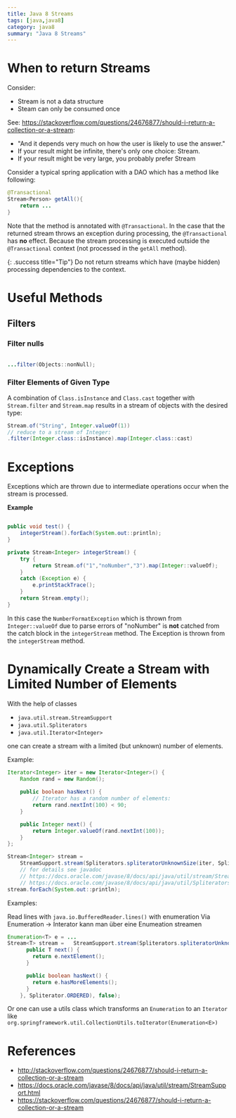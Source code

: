 ```yaml
---
title: Java 8 Streams
tags: [java,java8]
category: java8
summary: "Java 8 Streams"
---
```

# When to return Streams

Consider: 

* Stream is not a data structure
* Steam can only be consumed once

See:  <https://stackoverflow.com/questions/24676877/should-i-return-a-collection-or-a-stream>:

* "And it depends very much on how the user is likely to use the answer."
* If your result might be infinite, there's only one choice: Stream.
* If your result might be very large, you probably prefer Stream


<div class="danger" title="Returning Stream from DAO method with @Transactional annotation." markdown="1">

Consider a typical spring application with a DAO which has a method like following: 

~~~java
@Transactional
Stream<Person> getAll(){
	return ...
}
~~~

Note that the method is annotated with `@Transactional`. In the case that the returned stream throws an exception during processing, the `@Transactional` has **no** effect. Because the stream processing is executed outside the `@Transactional` context (not processed in the `getAll` method).

</div>

{: .success title="Tip"}
Do not return streams which have (maybe hidden) processing dependencies to the context.


# Useful Methods

## Filters

### Filter nulls

~~~ java

...filter(Objects::nonNull);
~~~

### Filter Elements of Given Type

A combination of `Class.isInstance` and `Class.cast` together with `Stream.filter` and `Stream.map` results in a stream of objects with the desired type:

~~~ java
Stream.of("String", Integer.valueOf(1))
// reduce to a stream of Integer:
.filter(Integer.class::isInstance).map(Integer.class::cast)
~~~

# Exceptions

Exceptions which are thrown due to intermediate operations occur when the stream is processed.

**Example** 

~~~java

public void test() {
    integerStream().forEach(System.out::println);
}

private Stream<Integer> integerStream() {
    try {
        return Stream.of("1","noNumber","3").map(Integer::valueOf);
    }
    catch (Exception e) {
        e.printStackTrace();
    }
    return Stream.empty();
}
~~~

In this case the `NumberFormatException` which is thrown from `Integer::valueOf` due to parse errors of "noNumber" is **not** catched from the catch block in the `integerStream` method. The Exception is thrown from the `integerStream` method.


# Dynamically Create a Stream with Limited Number of Elements 

With the help of classes

* `java.util.stream.StreamSupport`
* `java.util.Spliterators`
* `java.util.Iterator<Integer>`

one can create a stream with a limited (but unknown) number of elements.

Example: 

~~~java
Iterator<Integer> iter = new Iterator<Integer>() {
    Random rand = new Random();
    
    public boolean hasNext() {
        // Iterator has a random number of elements:
        return rand.nextInt(100) < 90;
    }

    public Integer next() {
        return Integer.valueOf(rand.nextInt(100));
    }
};

Stream<Integer> stream = 
    StreamSupport.stream(Spliterators.spliteratorUnknownSize(iter, Spliterator.ORDERED | Spliterator.NONNULL), false);
    // for details see javadoc 
    // https://docs.oracle.com/javase/8/docs/api/java/util/stream/StreamSupport.html
    // https://docs.oracle.com/javase/8/docs/api/java/util/Spliterators.html
stream.forEach(System.out::println);
~~~


Examples:

Read lines with `java.io.BufferedReader.lines()` with enumeration
    Via Enumeration -> Interator kann man über eine Enumeation streamen

~~~java 
Enumeration<T> e = ...
Stream<T> stream =   StreamSupport.stream(Spliterators.spliteratorUnknownSize(new Iterator<T>() {
      public T next() {
        return e.nextElement();
      }

      public boolean hasNext() {
        return e.hasMoreElements();
      }
    }, Spliterator.ORDERED), false);
~~~


Or one can use a utils class which transforms an `Enumeration` to an `Iterator` like  `org.springframework.util.CollectionUtils.toIterator(Enumeration<E>)`


# References

* <http://stackoverflow.com/questions/24676877/should-i-return-a-collection-or-a-stream>
* <https://docs.oracle.com/javase/8/docs/api/java/util/stream/StreamSupport.html>
* <https://stackoverflow.com/questions/24676877/should-i-return-a-collection-or-a-stream>
